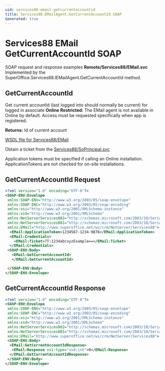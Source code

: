 ```yaml
---
uid: services88-email-getcurrentaccountid
title: Services88.EMailAgent.GetCurrentAccountId SOAP
Generated: true
---
```


# Services88 EMail GetCurrentAccountId SOAP

SOAP request and response examples **Remote/Services88/EMail.svc**
Implemented by the <see cref="M:SuperOffice.Services88.IEMailAgent.GetCurrentAccountId">SuperOffice.Services88.IEMailAgent.GetCurrentAccountId</see> method.

## GetCurrentAccountId

Get current accountId (last logged into should normally be current) for logged in associate
<para /><b>Online Restricted:</b> The EMail agent is not available in Online by default. Access must be requested specifically when app is registered.


**Returns:** Id of current account


[WSDL file for Services88/EMail](../Services88-EMail.md)

Obtain a ticket from the [Services88/SoPrincipal.svc](../SoPrincipal/SoPrincipal.md)

Application tokens must be specified if calling an Online installation. ApplicationTokens are not checked for on-site installations.

## GetCurrentAccountId Request

```xml
<?xml version="1.0" encoding="UTF-8"?>
<SOAP-ENV:Envelope
 xmlns:SOAP-ENV="http://www.w3.org/2003/05/soap-envelope"
 xmlns:SOAP-ENC="http://www.w3.org/2003/05/soap-encoding"
 xmlns:xsi="http://www.w3.org/2001/XMLSchema-instance"
 xmlns:xsd="http://www.w3.org/2001/XMLSchema"
 xmlns:NetServerServices882="http://schemas.microsoft.com/2003/10/Serialization/Arrays"
 xmlns:NetServerServices881="http://schemas.microsoft.com/2003/10/Serialization/"
 xmlns:EMail="http://www.superoffice.net/ws/crm/NetServer/Services88">
  <EMail:ApplicationToken>1234567-1234-9876</EMail:ApplicationToken>
  <EMail:Credentials>
    <EMail:Ticket>7T:1234abcxyzExample==</EMail:Ticket>
  </EMail:Credentials>
 <SOAP-ENV:Body>
   <EMail:GetCurrentAccountId>
   </EMail:GetCurrentAccountId>

 </SOAP-ENV:Body>
</SOAP-ENV:Envelope>

```


## GetCurrentAccountId Response

```xml
<?xml version="1.0" encoding="UTF-8"?>
<SOAP-ENV:Envelope
 xmlns:SOAP-ENV="http://www.w3.org/2003/05/soap-envelope"
 xmlns:SOAP-ENC="http://www.w3.org/2003/05/soap-encoding"
 xmlns:xsi="http://www.w3.org/2001/XMLSchema-instance"
 xmlns:xsd="http://www.w3.org/2001/XMLSchema"
 xmlns:NetServerServices882="http://schemas.microsoft.com/2003/10/Serialization/Arrays"
 xmlns:NetServerServices881="http://schemas.microsoft.com/2003/10/Serialization/"
 xmlns:EMail="http://www.superoffice.net/ws/crm/NetServer/Services88">
 <SOAP-ENV:Body>
  <EMail:GetCurrentAccountIdResponse>
   <EMail:Response xsi:type="xsd:int">0</EMail:Response>
  </EMail:GetCurrentAccountIdResponse>
 </SOAP-ENV:Body>
</SOAP-ENV:Envelope>

```

